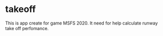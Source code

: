 # takeoff
This is app create for game MSFS 2020. It need for help calculate runway take off perfomance.
